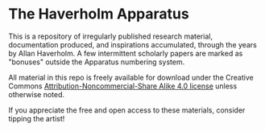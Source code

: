 # The Haverholm Apparatus
This is a repository of irregularly published research material, documentation produced, and inspirations accumulated, through the years by Allan Haverholm. A few intermittent scholarly papers are marked as "bonuses" outside the Apparatus numbering system.

All material in this repo is freely available for download under the Creative Commons [Attribution-Noncommercial-Share
Alike 4.0 license](https://creativecommons.org/licenses/by-nc-sa/4.0/) unless otherwise noted.

If you appreciate the free and open access to these materials, consider tipping the artist!

